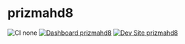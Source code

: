 # prizmahd8

![CI none](https://img.shields.io/badge/ci-none-orange.svg)
[![Dashboard prizmahd8](https://img.shields.io/badge/dashboard-prizmahd8-yellow.svg)](https://dashboard.pantheon.io/sites/3ddd506d-7613-449e-9eb2-7c8c0d7783db#dev/code)
[![Dev Site prizmahd8](https://img.shields.io/badge/site-prizmahd8-blue.svg)](http://dev-prizmahd8.pantheonsite.io/)